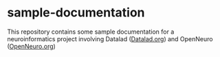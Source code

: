 # sample-documentation

This repository contains some sample documentation for a neuroinformatics project involving Datalad ([Datalad.org](https://www.datalad.org/)) and OpenNeuro ([OpenNeuro.org](https://openneuro.org/)) 
